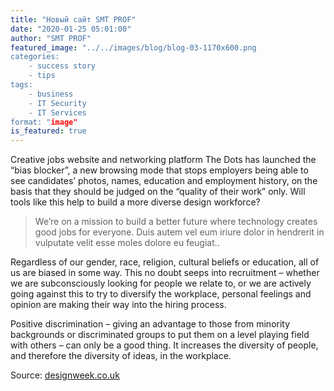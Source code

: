 ```yaml
---
title: "Новый сайт SMT PROF"
date: "2020-01-25 05:01:00"
author: "SMT PROF"
featured_image: "../../images/blog/blog-03-1170x600.png
categories: 
    - success story
    - tips
tags: 
    - business
    - IT Security
    - IT Services
format: "image"
is_featured: true
---
```


Creative jobs website and networking platform The Dots has launched the “bias blocker”, a new browsing mode that stops employers being able to see candidates’ photos, names, education and employment history, on the basis that they should be judged on the “quality of their work” only. Will tools like this help to build a more diverse design workforce?

>We’re on a mission to build a better future where technology creates good jobs for everyone. Duis autem vel eum iriure dolor in hendrerit in vulputate velit esse moles dolore eu feugiat..

Regardless of our gender, race, religion, cultural beliefs or education, all of us are biased in some way. This no doubt seeps into recruitment – whether we are subconsciously looking for people we relate to, or we are actively going against this to try to diversify the workplace, personal feelings and opinion are making their way into the hiring process.

Positive discrimination – giving an advantage to those from minority backgrounds or discriminated groups to put them on a level playing field with others – can only be a good thing. It increases the diversity of people, and therefore the diversity of ideas, in the workplace.

Source: [designweek.co.uk](designweek.co.uk)











